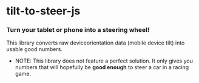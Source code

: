 # tilt-to-steer-js
### Turn your tablet or phone into a steering wheel!
This library converts raw deviceorientation data (mobile device tilt) into usable good numbers.

- NOTE: This library does not feature a perfect solution. It only gives you numbers that will hopefully be **good enough**  to steer a car in a racing game.
